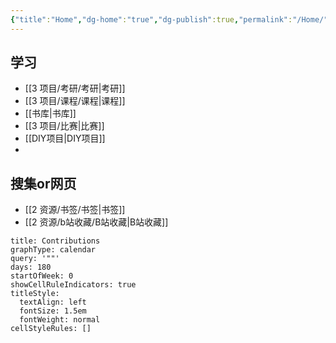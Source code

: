 ```yaml
---
{"title":"Home","dg-home":"true","dg-publish":true,"permalink":"/Home/","tags":["gardenEntry"],"dgPassFrontmatter":true,"noteIcon":"","created":"2023-11-07T00:27:44.500+08:00","updated":"2024-01-10T16:11:28.000+08:00"}
---
```


## 学习

- [[3 项目/考研/考研\|考研]]
- [[3 项目/课程/课程\|课程]]
- [[书库\|书库]]
- [[3 项目/比赛\|比赛]]
- [[DIY项目\|DIY项目]]
- 
## 搜集or网页

- [[2 资源/书签/书签\|书签]]
- [[2 资源/b站收藏/B站收藏\|B站收藏]]


```contributionGraph
title: Contributions
graphType: calendar
query: '""'
days: 180
startOfWeek: 0
showCellRuleIndicators: true
titleStyle:
  textAlign: left
  fontSize: 1.5em
  fontWeight: normal
cellStyleRules: []

```






